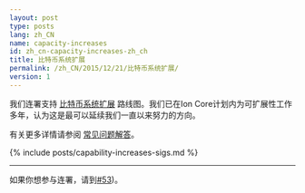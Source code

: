 ```yaml
---
layout: post
type: posts
lang: zh_CN
name: capacity-increases
id: zh_cn-capacity-increases-zh_ch
title: 比特币系统扩展
permalink: /zh_CN/2015/12/21/比特币系统扩展/
version: 1
---
```


我们连署支持 [比特币系统扩展][1] 路线图。我们已在Ion Core计划内为可扩展性工作多年，认为这是最可以延续我们一直以来努力的方向。

有关更多详情请参阅 [常见问题解答][FAQ]。

{% include posts/capability-increases-sigs.md %}

---

如果你想参与连署，请到[#53](https://github.com/cevap/website/issues/53))。


[1]: https://lists.linuxfoundation.org/pipermail/ion-dev/2015-December/011865.html
[FAQ]: /zh_CN/2015/12/21/系统扩展常见问题解答
